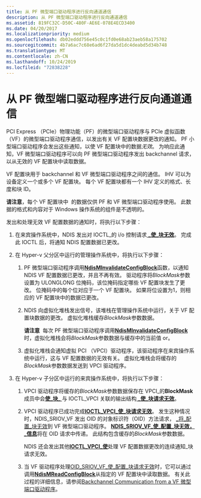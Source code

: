 ```yaml
---
title: 从 PF 微型端口驱动程序进行反向通道通信
description: 从 PF 微型端口驱动程序进行反向通道通信
ms.assetid: 819FC32C-D50C-480F-AE6E-078E4ECD3400
ms.date: 04/20/2017
ms.localizationpriority: medium
ms.openlocfilehash: db02eddd756e45c0c1fd0e68ab23aeb58a175702
ms.sourcegitcommit: 4b7a6ac7c68e6ad6f27da5d1dc4deabd5d34b748
ms.translationtype: MT
ms.contentlocale: zh-CN
ms.lasthandoff: 10/24/2019
ms.locfileid: "72838228"
---
```

# <a name="backchannel-communication-from-the-pf-miniport-driver"></a>从 PF 微型端口驱动程序进行反向通道通信


PCI Express （PCIe）物理功能（PF）的微型端口驱动程序与 PCIe 虚拟函数（VF）的微型端口驱动程序通信，以发出有关 VF 配置块数据更改的通知。 PF 小型端口驱动程序会发出这些通知，以使 VF 配置块中的数据*无效*。 为响应此通知，VF 微型端口驱动程序可以向 PF 微型端口驱动程序发出 backchannel 请求，以从无效的 VF 配置块中读取数据。

VF 配置块用于 backchannel 和 VF 微型端口驱动程序之间的通信。 IHV 可以为设备定义一个或多个 VF 配置块。 每个 VF 配置块都有一个 IHV 定义的格式、长度和块 ID。

**请注意**，每个 VF 配置块中  的数据仅供 PF 和 VF 微型端口驱动程序使用。 此数据的格式和内容对于 Windows 操作系统的组件是不透明的。

 

发出和处理无效 VF 配置数据的通知时，将执行以下步骤：

1.  在来宾操作系统中，NDIS 发出对 IOCTL\_的 i/o 控制请求[ **\_使\_块无效**](https://docs.microsoft.com/windows-hardware/drivers/ddi/vpci/ni-vpci-ioctl_vpci_invalidate_block)。 完成此 IOCTL 后，将通知 NDIS 配置数据已更改。

2.  在 Hyper-v 父分区中运行的管理操作系统中，将执行以下步骤：

    1.  PF 微型端口驱动程序调用[**NdisMInvalidateConfigBlock**](https://docs.microsoft.com/windows-hardware/drivers/ddi/ndis/nf-ndis-ndisminvalidateconfigblock)函数，以通知 NDIS VF 配置数据已更改，并且不再有效。 驱动程序将*BlockMask*参数设置为 ULONGLONG 位掩码，该位掩码指定哪些 VF 配置块发生了更改。 位掩码中的每个位对应于一个 VF 配置块。 如果将位设置为1，则相应的 VF 配置块中的数据已更改。
    2.  NDIS 向虚拟化堆栈发出信号，该堆栈在管理操作系统中运行，关于 VF 配置块数据的更改。 虚拟化堆栈缓存*BlockMask*参数数据。

        **请注意**  每次 PF 微型端口驱动程序调用[**NdisMInvalidateConfigBlock**](https://docs.microsoft.com/windows-hardware/drivers/ddi/ndis/nf-ndis-ndisminvalidateconfigblock)时，虚拟化堆栈会将*BlockMask*参数数据与缓存中的当前值 or。

         

    3.  虚拟化堆栈会通知虚拟 PCI （VPCI）驱动程序，该驱动程序在来宾操作系统中运行，这与 VF 配置数据的无效有关。 虚拟化堆栈会将缓存的*BlockMask*参数数据发送到 VPCI 驱动程序。

3.  在 Hyper-v 子分区中运行的来宾操作系统中，将执行以下步骤：

    1.  VPCI 驱动程序将缓存的*BlockMask*参数数据保存在 VPCI\_的**BlockMask**成员中会[**使\_块\_** ](https://docs.microsoft.com/windows-hardware/drivers/ddi/vpci/ns-vpci-_vpci_invalidate_block_output)与 IOCTL\_VPCI 关联的输出结构[ **\_使\_块请求无效**](https://docs.microsoft.com/windows-hardware/drivers/ddi/vpci/ni-vpci-ioctl_vpci_invalidate_block)。

    2.  VPCI 驱动程序已成功完成[**IOCTL\_VPCI\_使\_块请求无效**](https://docs.microsoft.com/windows-hardware/drivers/ddi/vpci/ni-vpci-ioctl_vpci_invalidate_block)。 发生这种情况时，NDIS\_SRIOV\_VF 发出 OID 的对象标识符（OID）方法请求， [\_将\_配置\_块无效](https://docs.microsoft.com/windows-hardware/drivers/network/oid-sriov-vf-invalidate-config-block)到 VF 微型端口驱动程序。 [**NDIS\_SRIOV\_VF\_使\_配置\_块无效，\_信息**](https://docs.microsoft.com/windows-hardware/drivers/ddi/ntddndis/ns-ntddndis-_ndis_sriov_vf_invalidate_config_block_info)将在 OID 请求中传递。 此结构包含缓存的*BlockMask*参数数据。

        NDIS 还会发出其他[**IOCTL\_VPCI\_使**](https://docs.microsoft.com/windows-hardware/drivers/ddi/vpci/ni-vpci-ioctl_vpci_invalidate_block)处理 VF 配置数据更改的连续通知\_块请求无效。

    3.  当 VF 驱动程序处理[OID\_SRIOV\_VF\_使\_配置\_块请求无效](https://docs.microsoft.com/windows-hardware/drivers/network/oid-sriov-vf-invalidate-config-block)时，它可以通过调用[**NdisMReadConfigBlock**](https://docs.microsoft.com/windows-hardware/drivers/ddi/ndis/nf-ndis-ndismreadconfigblock)从指定的 VF 配置块中读取数据。 有关此过程的详细信息，请参阅[Backchannel Communication from a VF 微型端口驱动程序](backchannel-communication-from-a-vf-miniport-driver.md)。

 

 





